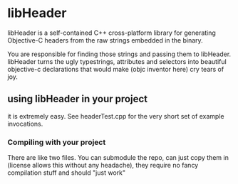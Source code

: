 # libHeader

libHeader is a self-contained C++ cross-platform library for generating Objective-C headers from the raw strings embedded in the binary.

You are responsible for finding those strings and passing them to libHeader. libHeader turns the ugly typestrings, attributes and selectors into beautiful objective-c declarations that would make (objc inventor here) cry tears of joy.

## using libHeader in your project

it is extremely easy. See headerTest.cpp for the very short set of example invocations.

### Compiling with your project

There are like two files. You can submodule the repo, can just copy them in (license allows this without any headache), they require no fancy compilation stuff and should "just work"

